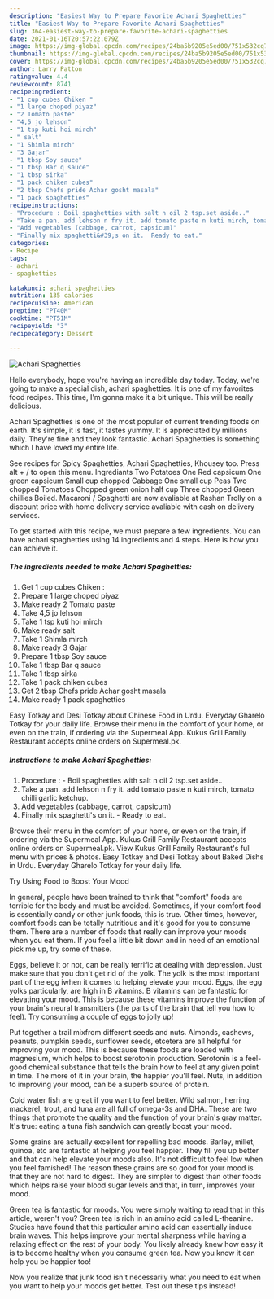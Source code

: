 ```yaml
---
description: "Easiest Way to Prepare Favorite Achari Spaghetties"
title: "Easiest Way to Prepare Favorite Achari Spaghetties"
slug: 364-easiest-way-to-prepare-favorite-achari-spaghetties
date: 2021-01-16T20:57:22.079Z
image: https://img-global.cpcdn.com/recipes/24ba5b9205e5ed00/751x532cq70/achari-spaghetties-recipe-main-photo.jpg
thumbnail: https://img-global.cpcdn.com/recipes/24ba5b9205e5ed00/751x532cq70/achari-spaghetties-recipe-main-photo.jpg
cover: https://img-global.cpcdn.com/recipes/24ba5b9205e5ed00/751x532cq70/achari-spaghetties-recipe-main-photo.jpg
author: Larry Patton
ratingvalue: 4.4
reviewcount: 8741
recipeingredient:
- "1 cup cubes Chiken "
- "1 large choped piyaz"
- "2 Tomato paste"
- "4,5 jo lehson"
- "1 tsp kuti hoi mirch"
- " salt"
- "1 Shimla mirch"
- "3 Gajar"
- "1 tbsp Soy sauce"
- "1 tbsp Bar q sauce"
- "1 tbsp sirka"
- "1 pack chiken cubes"
- "2 tbsp Chefs pride Achar gosht masala"
- "1 pack spaghetties"
recipeinstructions:
- "Procedure : Boil spaghetties with salt n oil 2 tsp.set aside.."
- "Take a pan. add lehson n fry it. add tomato paste n kuti mirch, tomato chilli garlic ketchup."
- "Add vegetables (cabbage, carrot, capsicum)"
- "Finally mix spaghetti&#39;s on it.  Ready to eat."
categories:
- Recipe
tags:
- achari
- spaghetties

katakunci: achari spaghetties 
nutrition: 135 calories
recipecuisine: American
preptime: "PT40M"
cooktime: "PT51M"
recipeyield: "3"
recipecategory: Dessert

---
```



![Achari Spaghetties](https://img-global.cpcdn.com/recipes/24ba5b9205e5ed00/751x532cq70/achari-spaghetties-recipe-main-photo.jpg)

Hello everybody, hope you're having an incredible day today. Today, we're going to make a special dish, achari spaghetties. It is one of my favorites food recipes. This time, I'm gonna make it a bit unique. This will be really delicious.

Achari Spaghetties is one of the most popular of current trending foods on earth. It's simple, it is fast, it tastes yummy. It is appreciated by millions daily. They're fine and they look fantastic. Achari Spaghetties is something which I have loved my entire life.

See recipes for Spicy Spaghetties, Achari Spaghetties, Khousey too. Press alt + / to open this menu. Ingrediants Two Potatoes One Red capsicum One green capsicum Small cup chopped Cabbage One small cup Peas Two chopped Tomatoes Chopped green onion half cup Three chopped Green chillies Boiled. Macaroni / Spaghetti are now avaliable at Rashan Trolly on a discount price with home delivery service avaliable with cash on delivery services.


To get started with this recipe, we must prepare a few ingredients. You can have achari spaghetties using 14 ingredients and 4 steps. Here is how you can achieve it.

<!--inarticleads1-->

##### The ingredients needed to make Achari Spaghetties:

1. Get 1 cup cubes Chiken :
1. Prepare 1 large choped piyaz
1. Make ready 2 Tomato paste
1. Take 4,5 jo lehson
1. Take 1 tsp kuti hoi mirch
1. Make ready  salt
1. Take 1 Shimla mirch
1. Make ready 3 Gajar
1. Prepare 1 tbsp Soy sauce
1. Take 1 tbsp Bar q sauce
1. Take 1 tbsp sirka
1. Take 1 pack chiken cubes
1. Get 2 tbsp Chefs pride Achar gosht masala
1. Make ready 1 pack spaghetties


Easy Totkay and Desi Totkay about Chinese Food in Urdu. Everyday Gharelo Totkay for your daily life. Browse their menu in the comfort of your home, or even on the train, if ordering via the Supermeal App. Kukus Grill Family Restaurant accepts online orders on Supermeal.pk. 

<!--inarticleads2-->

##### Instructions to make Achari Spaghetties:

1. Procedure : - Boil spaghetties with salt n oil 2 tsp.set aside..
1. Take a pan. add lehson n fry it. add tomato paste n kuti mirch, tomato chilli garlic ketchup.
1. Add vegetables (cabbage, carrot, capsicum)
1. Finally mix spaghetti&#39;s on it.  - Ready to eat.


Browse their menu in the comfort of your home, or even on the train, if ordering via the Supermeal App. Kukus Grill Family Restaurant accepts online orders on Supermeal.pk. View Kukus Grill Family Restaurant&#39;s full menu with prices &amp; photos. Easy Totkay and Desi Totkay about Baked Dishs in Urdu. Everyday Gharelo Totkay for your daily life. 

Try Using Food to Boost Your Mood


In general, people have been trained to think that "comfort" foods are terrible for the body and must be avoided. Sometimes, if your comfort food is essentially candy or other junk foods, this is true. Other times, however, comfort foods can be totally nutritious and it's good for you to consume them. There are a number of foods that really can improve your moods when you eat them. If you feel a little bit down and in need of an emotional pick me up, try some of these.

Eggs, believe it or not, can be really terrific at dealing with depression. Just make sure that you don't get rid of the yolk. The yolk is the most important part of the egg iwhen it comes to helping elevate your mood. Eggs, the egg yolks particularly, are high in B vitamins. B vitamins can be fantastic for elevating your mood. This is because these vitamins improve the function of your brain's neural transmitters (the parts of the brain that tell you how to feel). Try consuming a couple of eggs to jolly up!

Put together a trail mixfrom different seeds and nuts. Almonds, cashews, peanuts, pumpkin seeds, sunflower seeds, etcetera are all helpful for improving your mood. This is because these foods are loaded with magnesium, which helps to boost serotonin production. Serotonin is a feel-good chemical substance that tells the brain how to feel at any given point in time. The more of it in your brain, the happier you'll feel. Nuts, in addition to improving your mood, can be a superb source of protein.

Cold water fish are great if you want to feel better. Wild salmon, herring, mackerel, trout, and tuna are all full of omega-3s and DHA. These are two things that promote the quality and the function of your brain's gray matter. It's true: eating a tuna fish sandwich can greatly boost your mood. 

Some grains are actually excellent for repelling bad moods. Barley, millet, quinoa, etc are fantastic at helping you feel happier. They fill you up better and that can help elevate your moods also. It's not difficult to feel low when you feel famished! The reason these grains are so good for your mood is that they are not hard to digest. They are simpler to digest than other foods which helps raise your blood sugar levels and that, in turn, improves your mood.

Green tea is fantastic for moods. You were simply waiting to read that in this article, weren't you? Green tea is rich in an amino acid called L-theanine. Studies have found that this particular amino acid can essentially induce brain waves. This helps improve your mental sharpness while having a relaxing effect on the rest of your body. You likely already knew how easy it is to become healthy when you consume green tea. Now you know it can help you be happier too!

Now you realize that junk food isn't necessarily what you need to eat when you want to help your moods get better. Test out  these tips  instead!

